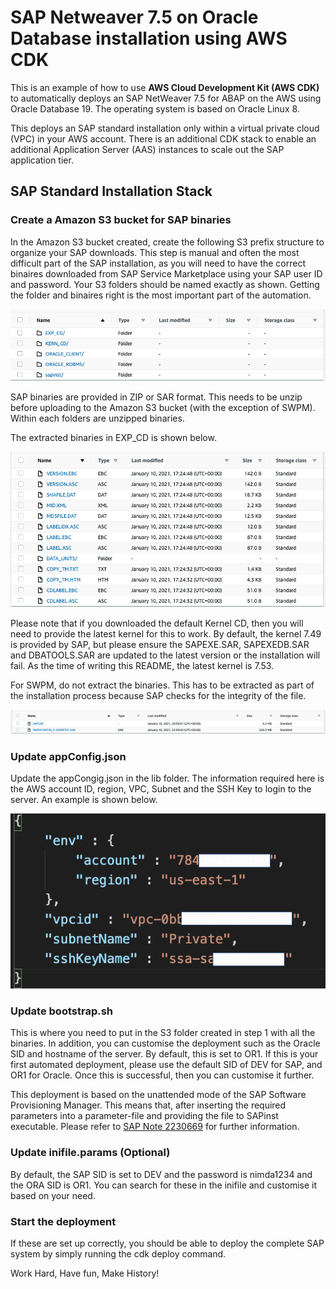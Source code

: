 # SAP Netweaver 7.5 on Oracle Database installation using AWS CDK

This is an example of how to use **AWS Cloud Development Kit (AWS CDK)** to automatically deploys an SAP NetWeaver 7.5 for ABAP on the AWS using Oracle Database 19. The operating system is based on Oracle Linux 8.

This deploys an SAP standard installation only within a virtual private cloud (VPC) in your AWS account. There is an additional CDK stack to enable an additional Application Server (AAS) instances to scale out the SAP application tier.

## SAP Standard Installation Stack

### Create a Amazon S3 bucket for SAP binaries
In the Amazon S3 bucket created, create the following S3 prefix structure to organize your SAP downloads. This step is manual and often the most difficult part of the SAP installation, as you will need to have the correct binaires downloaded from SAP Service Marketplace using your SAP user ID and password. Your S3 folders should be named exactly as shown. Getting the folder and binaires right is the most important part of the automation.

![S3Structure](image/s3.png)

SAP binaries are provided in ZIP or SAR format. This needs to be unzip before uploading to the Amazon S3 bucket (with the exception of SWPM). Within each folders are unzipped binaries.  

The extracted binaries in EXP_CD is shown below.

![EXP_CD](image/exp_cd.png)

Please note that if you downloaded the default Kernel CD, then you will need to provide the latest kernel for this to work. By default, the kernel 7.49 is provided by SAP, but please ensure the SAPEXE.SAR, SAPEXEDB.SAR and DBATOOLS.SAR are updated to the latest version or the installation will fail. As the time of writing this README, the latest kernel is 7.53. 

For SWPM, do not extract the binaries. This has to be extracted as part of the installation process because SAP checks for the integrity of the file.

![SWPM](image/swpm.png)

### Update appConfig.json
Update the appCongig.json in the lib folder. The information required here is the AWS account ID, region, VPC, Subnet and the SSH Key to login to the server. An example is shown below.

![appconfig](image/config.png)

### Update bootstrap.sh 
This is where you need to put in the S3 folder created in step 1 with all the binaries. In addition, you can customise the deployment such as the Oracle SID and hostname of the server. By default, this is set to OR1. If this is your first automated deployment, please use the default SID of DEV for SAP, and OR1 for Oracle. Once this is successful, then you can customise it further. 

This deployment is based on the unattended mode of the SAP Software Provisioning Manager. This means that, after inserting the required parameters into a parameter-file and providing the file to SAPinst executable. Please refer to [SAP Note 2230669](https://launchpad.support.sap.com/#/notes/2230669) for further information. 

### Update inifile.params (Optional)
By default, the SAP SID is set to DEV and the password is nimda1234 and the ORA SID is OR1. You can search for these in the inifile and customise it based on your need. 

### Start the deployment
If these are set up correctly, you should be able to deploy the complete SAP system by simply running the cdk deploy command. 

Work Hard, Have fun, Make History! 
